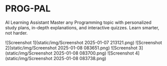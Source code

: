 # PROG-PAL
AI Learning Assistant Master any Programming topic with personalized study plans, in-depth explanations, and interactive quizzes. Learn smarter, not harder.

![Screenshot 1](static/img/Screenshot 2025-01-07 213121.png)
![Screenshot 2](static/img/Screenshot 2025-01-08 083651.png)
![Screenshot 3](static/img/Screenshot 2025-01-08 083700.png)
![Screenshot 4](static/img/Screenshot 2025-01-08 083738.png)
